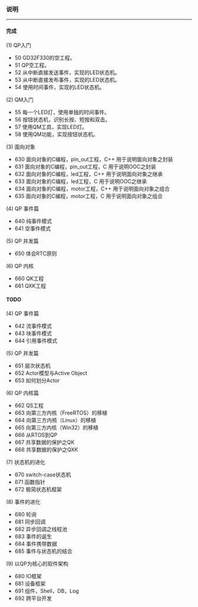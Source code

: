 ### 说明
-------
#### 完成
(1) QP入门
+ 50 GD32F330的空工程。
+ 51 QP空工程。
+ 52 从中断直接发送事件，实现的LED状态机。
+ 53 从中断直接发布事件，实现的LED状态机。
+ 54 使用时间事件，实现的LED状态机。

(2) QM入门
+ 55 每一个LED灯，使用单独的时间事件。
+ 56 按钮状态机，识别长按、短按和双击。
+ 57 使用QM工具，实现LED灯。
+ 58 使用QM功能，实现按钮状态机。

(3) 面向对象
+ 630 面向对象的C编程，pin_out工程，C++
    用于说明面向对象之封装
+ 631 面向对象的C编程，pin_out工程，C
    用于说明OOC之封装
+ 632 面向对象的C编程，led工程，C++
    用于说明面向对象之继承
+ 633 面向对象的C编程，led工程，C
    用于说明OOC之继承
+ 634 面向对象的C编程，motor工程，C++
    用于说明面向对象之组合
+ 635 面向对象的C编程，motor工程，C
    用于说明面向对象之组合

(4) QP 事件篇
+ 640 纯事件模式
+ 641 空事件模式

(5) QP 并发篇
+ 650 体会RTC原则

(6) QP 内核
+ 660 QK工程
+ 661 QXK工程

#### TODO
(4) QP 事件篇
+ 642 流事件模式
+ 643 块事件模式
+ 644 引用事件模式

(5) QP 并发篇
+ 651 层次状态机
+ 652 Actor模型与Active Object
+ 653 如何划分Actor

(6) QP 内核篇
+ 662 QS工程
+ 663 向第三方内核（FreeRTOS）的移植
+ 664 向第三方内核（Linux）的移植
+ 665 向第三方内核（Win32）的移植
+ 666 从RTOS到QP
+ 667 共享数据的保护之QK
+ 668 共享数据的保护之QXK

(7) 状态机的进化
+ 670 switch-case状态机
+ 671 函数指针
+ 672 极简状态机框架

(8) 事件的进化
+ 680 轮询
+ 681 同步回调
+ 682 异步回调之线程池
+ 683 事件的诞生
+ 684 事件携带数据
+ 685 事件与状态机的结合

(9) 以QP为核心的软件架构
+ 680 IO框架
+ 681 设备框架
+ 691 组件，Shell，DB，Log
+ 692 跨平台开发
